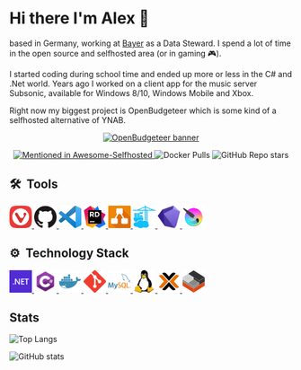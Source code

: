 # Hi there I'm Alex 👋

based in Germany, working at [Bayer](https://www.bayer.com) as a Data Steward. I spend a lot of time in the open source and selfhosted area (or in gaming 🎮).

I started coding during school time and ended up more or less in the C# and .Net world. Years ago I worked on a client app for the music server Subsonic, available for Windows 8/10, Windows Mobile and Xbox.

Right now my biggest project is OpenBudgeteer which is some kind of a selfhosted alternative of YNAB.

<p align="center">
    <a href="https://github.com/TheAxelander/OpenBudgeteer" target="_blank"> <img alt="OpenBudgeteer banner" src="https://github.com/TheAxelander/OpenBudgeteer/blob/master/assets/banner.png?raw=true"> </a>    
</p>

<p align="center">
    <a href="https://github.com/awesome-selfhosted/awesome-selfhosted#money-budgeting--management">
        <img alt="Mentioned in Awesome-Selfhosted" src="https://awesome.re/mentioned-badge.svg">
    </a>
    <img alt="Docker Pulls" src="https://img.shields.io/docker/pulls/axelander/openbudgeteer">
    <img alt="GitHub Repo stars" src="https://img.shields.io/github/stars/TheAxelander/OpenBudgeteer">
</p>

## 🛠️ &nbsp;Tools

<a href="https://vivaldi.com" target="_blank"> <img src="https://raw.githubusercontent.com/TheAxelander/TheAxelander/main/assets/vivaldi.png" alt="vivaldi" width="40" height="40"/> </a>
<a href="https://github.com" target="_blank"> <img src="https://raw.githubusercontent.com/TheAxelander/TheAxelander/main/assets/github.png" alt="github" width="40" height="40"/> </a>
<a href="https://code.visualstudio.com" target="_blank"> <img src="https://raw.githubusercontent.com/TheAxelander/TheAxelander/main/assets/code.png" alt="vscode" width="40" height="40"/> </a>
<a href="https://www.jetbrains.com/de-de/rider" target="_blank"> <img src="https://raw.githubusercontent.com/TheAxelander/TheAxelander/main/assets/rider.png" alt="rider" width="40" height="40"/> </a>
<a href="https://draw.io" target="_blank"> <img src="https://raw.githubusercontent.com/TheAxelander/TheAxelander/main/assets/drawio.png" alt="draw.io" width="40" height="40"/> </a>
<a href="https://portainer.io" target="_blank"> <img src="https://raw.githubusercontent.com/TheAxelander/TheAxelander/main/assets/portainer.png" alt="portainer" width="40" height="40"/> </a>
<a href="https://obsidian.md" target="_blank"> <img src="https://raw.githubusercontent.com/TheAxelander/TheAxelander/main/assets/obsidian.png" alt="obsidian" width="40" height="40"/> </a>
<a href="https://krita.org" target="_blank"> <img src="https://raw.githubusercontent.com/TheAxelander/TheAxelander/main/assets/krita.png" alt="krita" width="40" height="40"/> </a>

## ⚙️ &nbsp;Technology Stack

<a href="https://dotnet.microsoft.com" target="_blank"> <img src="https://raw.githubusercontent.com/TheAxelander/TheAxelander/main/assets/dotnet.svg" alt="dotnet" width="40" height="40"/> </a>
<a href="https://learn.microsoft.com/en-us/dotnet/csharp/tour-of-csharp" target="_blank"> <img src="https://raw.githubusercontent.com/TheAxelander/TheAxelander/main/assets/csharpv2.png" alt="csharp" width="40" height="40"/> </a>
<a href="https://docker.com" target="_blank"> <img src="https://raw.githubusercontent.com/TheAxelander/TheAxelander/main/assets/docker.png" alt="docker" width="40" height="40"/> </a>
<a href="https://git-scm.com" target="_blank"> <img src="https://raw.githubusercontent.com/TheAxelander/TheAxelander/main/assets/git.svg" alt="git" width="40" height="40"/> </a>
<a href="https://mysql.com" target="_blank"> <img src="https://raw.githubusercontent.com/TheAxelander/TheAxelander/main/assets/mysql.svg" alt="mysql" width="40" height="40"/> </a>
<a href="https://linux.org" target="_blank"> <img src="https://raw.githubusercontent.com/TheAxelander/TheAxelander/main/assets/linux.svg" alt="linux" width="40" height="40"/> </a>
<a href="https://proxmox.com" target="_blank"> <img src="https://raw.githubusercontent.com/TheAxelander/TheAxelander/main/assets/proxmox.png" alt="proxmox" width="40" height="40"/> </a>
<a href="https://linuxcontainers.org" target="_blank"> <img src="https://raw.githubusercontent.com/TheAxelander/TheAxelander/main/assets/lxc.png" alt="lxc" width="40" height="40"/> </a>

## Stats

![Top Langs](https://github-readme-stats.vercel.app/api/top-langs/?username=TheAxelander&layout=compact&theme=gruvbox)

![GitHub stats](https://github-readme-stats.vercel.app/api?username=TheAxelander&show_icons=true&theme=gruvbox)

<!--
**TheAxelander/TheAxelander** is a ✨ _special_ ✨ repository because its `README.md` (this file) appears on your GitHub profile.

Here are some ideas to get you started:

- 🔭 I’m currently working on ...
- 🌱 I’m currently learning ...
- 👯 I’m looking to collaborate on ...
- 🤔 I’m looking for help with ...
- 💬 Ask me about ...
- 📫 How to reach me: ...
- 😄 Pronouns: ...
- ⚡ Fun fact: ...
-->
